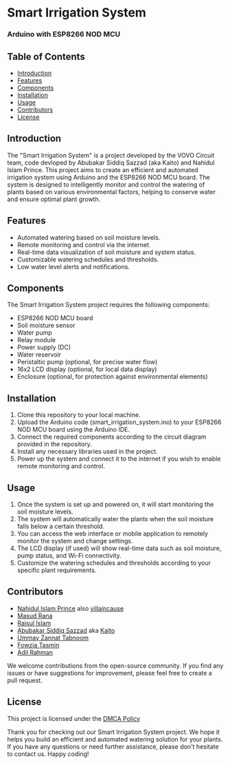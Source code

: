 # Smart Irrigation System 
### Arduino with ESP8266 NOD MCU

## Table of Contents
- [Introduction](#introduction)
- [Features](#features)
- [Components](#components)
- [Installation](#installation)
- [Usage](#usage)
- [Contributors](#contributors)
- [License](#license)

## Introduction

The "Smart Irrigation System" is a project developed by the VOVO Circuit team, code devloped by Abubakar Siddiq Sazzad (aka Kaito) and Nahidul Islam Prince. This project aims to create an efficient and automated irrigation system using Arduino and the ESP8266 NOD MCU board. The system is designed to intelligently monitor and control the watering of plants based on various environmental factors, helping to conserve water and ensure optimal plant growth.

## Features

- Automated watering based on soil moisture levels.
- Remote monitoring and control via the internet.
- Real-time data visualization of soil moisture and system status.
- Customizable watering schedules and thresholds.
- Low water level alerts and notifications.

## Components

The Smart Irrigation System project requires the following components:

- ESP8266 NOD MCU board
- Soil moisture sensor
- Water pump
- Relay module
- Power supply (DC)
- Water reservoir
- Peristaltic pump (optional, for precise water flow)
- 16x2 LCD display (optional, for local data display)
- Enclosure (optional, for protection against environmental elements)

## Installation

1. Clone this repository to your local machine.
2. Upload the Arduino code (smart_irrigation_system.ino) to your ESP8266 NOD MCU board using the Arduino IDE.
3. Connect the required components according to the circuit diagram provided in the repository.
4. Install any necessary libraries used in the project.
5. Power up the system and connect it to the internet if you wish to enable remote monitoring and control.

## Usage
1. Once the system is set up and powered on, it will start monitoring the soil moisture levels.
2. The system will automatically water the plants when the soil moisture falls below a certain threshold.
3. You can access the web interface or mobile application to remotely monitor the system and change settings.
4. The LCD display (if used) will show real-time data such as soil moisture, pump status, and Wi-Fi connectivity.
5. Customize the watering schedules and thresholds according to your specific plant requirements.

## Contributors
- [Nahidul Islam Prince](https://www.facebook.com/Villaincause) also [villaincause](https://github.com/villaincause)
- [Masud Rana](https://www.facebook.com/mrsahidsorkar1496)
- [Raisul Islam](https://www.facebook.com/raisul026)
- [Abubakar Siddiq Sazzad](https://www.facebook.com/siddiqsazzad) aka [Kaito](https://github.com/nekokaito)
- [Ummay Zannat Tabnoom](https://www.facebook.com/ummay.tabnoom)
- [Fowzia Tasmin](https://www.facebook.com/fowzia.tasmin.9)
- [Adil Rahman](https://www.facebook.com/profile.php?id=100055499874907)


We welcome contributions from the open-source community. If you find any issues or have suggestions for improvement, please feel free to create a pull request.

## License
This project is licensed under the [DMCA Policy](https://blynk.io/tos)


Thank you for checking out our Smart Irrigation System project. We hope it helps you build an efficient and automated watering solution for your plants. If you have any questions or need further assistance, please don't hesitate to contact us. Happy coding!

